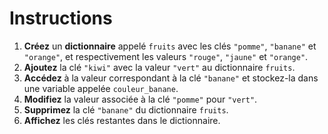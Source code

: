 # Instructions  

1. **Créez** un **dictionnaire** appelé `fruits` avec les clés `"pomme"`, `"banane"` et `"orange"`, et respectivement les valeurs `"rouge"`, `"jaune"` et `"orange"`.
2. **Ajoutez** la clé `"kiwi"` avec la valeur `"vert"` au dictionnaire `fruits`.
3. **Accédez** à la valeur correspondant à la clé `"banane"` et stockez-la dans une variable appelée `couleur_banane`.
4. **Modifiez** la valeur associée à la clé `"pomme"` pour `"vert"`.
5. **Supprimez** la clé `"banane"` du dictionnaire `fruits`.
6. **Affichez** les clés restantes dans le dictionnaire.